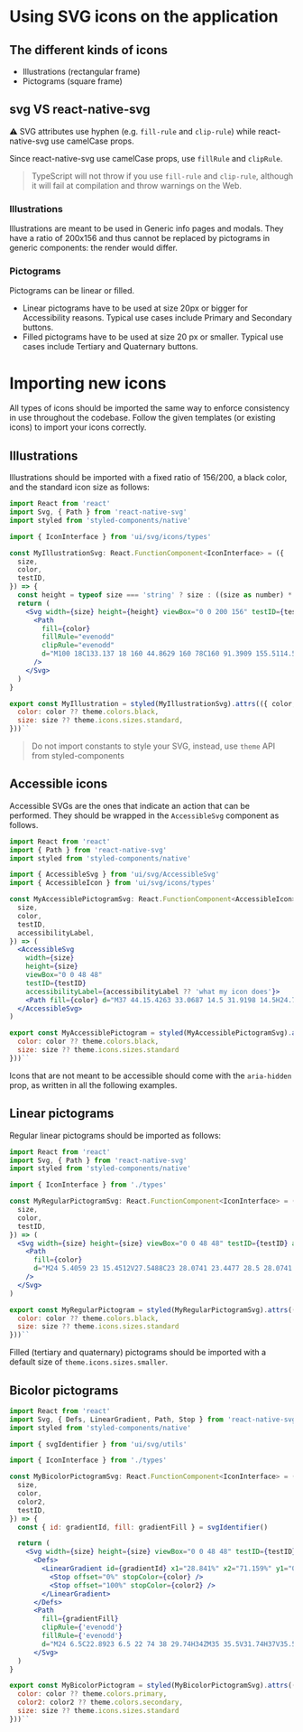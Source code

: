 # Using SVG icons on the application

## The different kinds of icons

- Illustrations (rectangular frame)
- Pictograms (square frame)

## svg VS react-native-svg

:warning: SVG attributes use hyphen (e.g. `fill-rule` and `clip-rule`) while react-native-svg use camelCase props. 

Since react-native-svg use camelCase props, use `fillRule` and `clipRule`. 

> TypeScript will not throw if you use `fill-rule` and `clip-rule`, although it will fail at compilation and throw warnings on the Web. 

### Illustrations

Illustrations are meant to be used in Generic info pages and modals. They have a ratio of 200x156 and thus cannot be replaced by pictograms in generic components: the render would differ.

### Pictograms

Pictograms can be linear or filled.

- Linear pictograms have to be used at size 20px or bigger for Accessibility reasons. Typical use cases include Primary and Secondary buttons.
- Filled pictograms have to be used at size 20 px or smaller. Typical use cases include Tertiary and Quaternary buttons.

# Importing new icons

All types of icons should be imported the same way to enforce consistency in use throughout the codebase. Follow the given templates (or existing icons) to import your icons correctly.

## Illustrations

Illustrations should be imported with a fixed ratio of 156/200, a black color, and the standard icon size as follows:

```jsx
import React from 'react'
import Svg, { Path } from 'react-native-svg'
import styled from 'styled-components/native'

import { IconInterface } from 'ui/svg/icons/types'

const MyIllustrationSvg: React.FunctionComponent<IconInterface> = ({
  size,
  color,
  testID,
}) => {
  const height = typeof size === 'string' ? size : ((size as number) * 156) / 200
  return (
    <Svg width={size} height={height} viewBox="0 0 200 156" testID={testID} aria-hidden>
      <Path
        fill={color}
        fillRule="evenodd"
        clipRule="evenodd"
        d="M100 18C133.137 18 160 44.8629 160 78C160 91.3909 155.5114.525C146.542 115.12 70C112 67.792 113.787 66 116 66Z"
      />
    </Svg>
  )
}

export const MyIllustration = styled(MyIllustrationSvg).attrs(({ color, size, theme }) => ({
  color: color ?? theme.colors.black,
  size: size ?? theme.icons.sizes.standard,
}))``
```

> Do not import constants to style your SVG, instead, use `theme` API from styled-components

## Accessible icons

Accessible SVGs are the ones that indicate an action that can be performed. They should be wrapped in the `AccessibleSvg` component as follows.

```jsx
import React from 'react'
import { Path } from 'react-native-svg'
import styled from 'styled-components/native'

import { AccessibleSvg } from 'ui/svg/AccessibleSvg'
import { AccessibleIcon } from 'ui/svg/icons/types'

const MyAccessiblePictogramSvg: React.FunctionComponent<AccessibleIcon> = ({
  size,
  color,
  testID,
  accessibilityLabel,
}) => (
  <AccessibleSvg
    width={size}
    height={size}
    viewBox="0 0 48 48"
    testID={testID}
    accessibilityLabel={accessibilityLabel ?? 'what my icon does'}>
    <Path fill={color} d="M37 44.15.4263 33.0687 14.5 31.9198 14.5H24.7191Z" />
  </AccessibleSvg>
)

export const MyAccessiblePictogram = styled(MyAccessiblePictogramSvg).attrs(({ color, size, theme }) => ({
  color: color ?? theme.colors.black,
  size: size ?? theme.icons.sizes.standard
}))``
```

Icons that are not meant to be accessible should come with the `aria-hidden` prop, as written in all the following examples.

## Linear pictograms

Regular linear pictograms should be imported as follows:

```jsx
import React from 'react'
import Svg, { Path } from 'react-native-svg'
import styled from 'styled-components/native'

import { IconInterface } from './types'

const MyRegularPictogramSvg: React.FunctionComponent<IconInterface> = ({
  size,
  color,
  testID,
}) => (
  <Svg width={size} height={size} viewBox="0 0 48 48" testID={testID} aria-hidden>
    <Path
      fill={color}
      d="M24 5.4059 23 15.4512V27.5488C23 28.0741 23.4477 28.5 28.0741 25 27.5488V15.4512Z"
    />
  </Svg>
)

export const MyRegularPictogram = styled(MyRegularPictogramSvg).attrs(({ color, size, theme }) => ({
  color: color ?? theme.colors.black,
  size: size ?? theme.icons.sizes.standard
}))``
```

Filled (tertiary and quaternary) pictograms should be imported with a default size of `theme.icons.sizes.smaller`.

## Bicolor pictograms

```jsx
import React from 'react'
import Svg, { Defs, LinearGradient, Path, Stop } from 'react-native-svg'
import styled from 'styled-components/native'

import { svgIdentifier } from 'ui/svg/utils'

import { IconInterface } from './types'

const MyBicolorPictogramSvg: React.FunctionComponent<IconInterface> = ({
  size,
  color,
  color2,
  testID,
}) => {
  const { id: gradientId, fill: gradientFill } = svgIdentifier()

  return (
    <Svg width={size} height={size} viewBox="0 0 48 48" testID={testID} aria-hidden>
      <Defs>
        <LinearGradient id={gradientId} x1="28.841%" x2="71.159%" y1="0%" y2="100%">
          <Stop offset="0%" stopColor={color} />
          <Stop offset="100%" stopColor={color2} />
        </LinearGradient>
      </Defs>
      <Path
        fill={gradientFill}
        clipRule={'evenodd'}
        fillRule={'evenodd'}
        d="M24 6.5C22.8923 6.5 22 74 38 29.74H34ZM35 35.5V31.74H37V35.5H35Z" />
      </Svg>
  )
}

export const MyBicolorPictogram = styled(MyBicolorPictogramSvg).attrs(({ color, color2, size, theme }) => ({
  color: color ?? theme.colors.primary,
  color2: color2 ?? theme.colors.secondary,
  size: size ?? theme.icons.sizes.standard
}))``

```
